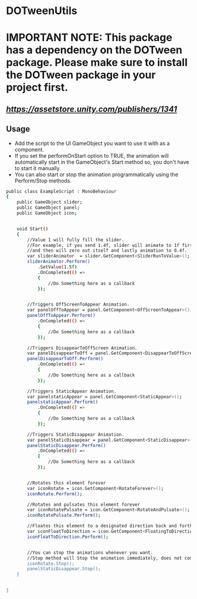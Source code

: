# DOTweenUtils

 # IMPORTANT NOTE: This package has a dependency on the DOTween package. Please make sure to install the DOTween package in your project first. <br>
## _https://assetstore.unity.com/publishers/1341_

## Usage
- Add the script to the UI GameObject you want to use it with as a component.
- If you set the performOnStart option to TRUE, the animation will automatically start in the GameObject's Start method so, you don't have to start it manually.
- You can also start or stop the animation programmatically using the Perform/Stop methods.
```sh
public class ExampleScript : MonoBehaviour
{  
    public GameObject slider;
    public GameObject panel;
    public GameObject icon;


    void Start()
    {
        //Value 1 will fully fill the slider.
        //For example, if you send 1.4f, slider will animate to 1f first, 
        //and then will zero out itself and lastly animation to 0.4f.
        var sliderAnimator  = slider.GetComponent<SliderRunToValue>();
        sliderAnimator.Perform()
            .SetValue(1.5f)
            .OnCompleted(() => 
            { 
                //Do Something here as a callback
            });


        //Triggers OffScreenToAppear Animation.
        var panelOffToAppear = panel.GetComponent<OffScreenToAppear>();
        panelOffToAppear.Perform()
            .OnCompleted(() =>
            {
                //Do Something here as a callback
            });

        //Triggers DisappearToOffScreen Animation.
        var panelDisappearToOff = panel.GetComponent<DisappearToOffScreen>();
        panelDisappearToOff.Perform()
            .OnCompleted(() =>
            {
                //Do Something here as a callback
            });

        //Triggers StaticAppear Animation.
        var panelstaticAppear = panel.GetComponent<StaticAppear>();
        panelstaticAppear.Perform()
            .OnCompleted(() =>
            {
                //Do Something here as a callback
            });

        //Triggers StaticDisappear Animation.
        var panelStaticDisappear = panel.GetComponent<StaticDisappear>();
        panelStaticDisappear.Perform()
            .OnCompleted(() =>
            {
                //Do Something here as a callback
            });


        //Rotates this element forever
        var iconRotate = icon.GetComponent<RotateForever>();
        iconRotate.Perform();

        //Rotates and pulsates this element forever
        var iconRotatePulsate = icon.GetComponent<RotateAndPulsate>();
        iconRotatePulsate.Perform();

        //Floates this element to a designated direction back and forth(like and arrow icon)
        var iconFloatToDirection = icon.GetComponent<FloatingToDirection>();
        iconFloatToDirection.Perform();


        //You can stop the animations whenever you want.
        //Stop method will Stop the animation immediately, does not complete the animation loop so, don't forget to reset the values after calling it.
        iconRotate.Stop();
        panelStaticDisappear.Stop();
    }

    
}
```


